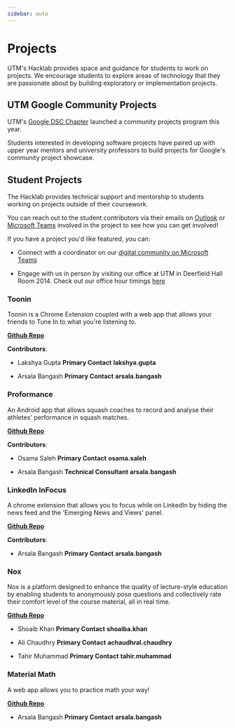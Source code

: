 ```yaml
---
sidebar: auto
---
```


# Projects

UTM's Hacklab provides space and guidance for students to work on projects. We encourage students to explore areas of technology that they are passionate about by building exploratory or implementation projects.

## UTM Google Community Projects

UTM's [Google DSC Chapter](https://utm.developerstudentclubs.ca/) launched a community projects program this year.

Students interested in developing software projects have paired up with upper year mentors and university professors to build projects for Google's community project showcase.

<ClientOnly>
<ImagesGrid :images="[$withBase('/dsc-projects/map-utm.jpg'), $withBase('/dsc-projects/open-mind.jpg'), $withBase('/dsc-projects/connect-ed.jpg'), $withBase('/dsc-projects/muse.jpg'), $withBase('/dsc-projects/arezue.jpg'), $withBase('/dsc-projects/send-foodz.jpg'), $withBase('/dsc-projects/uoft-course-tools.jpg'), $withBase('/dsc-projects/your-list.jpg')]"/>
</ClientOnly>

<Level title="Map UTM" desc="You'll never be lost at UTM again!" :image="$withBase('/dsc-projects/map-utm.jpg')"/>

## Student Projects

The Hacklab provides technical support and mentorship to students working on projects outside of their coursework.

You can reach out to the student contributors via their emails on [Outlook](https://outlook.office365.com) or [Microsoft Teams](https://teams.microsoft.com) involved in the project to see how you can get involved!

If you have a project you'd like featured, you can:

- Connect with a coordinator on our [digital community on Microsoft Teams](https://teams.microsoft.com)

- Engage with us in person by visiting our office at UTM in Deerfield Hall Room 2014. Check out our office hour timings [here](/office-hours)

### Toonin

Toonin is a Chrome Extension coupled with a web app that allows your friends to Tune In to what you're listening to.

[**Github Repo**](https://github.com/grey-software/toonin)

**Contributors**:

- Lakshya Gupta **Primary Contact** **lakshya.gupta**

- Arsala Bangash **Primary Contact** **arsala.bangash**

### Proformance

An Android app that allows squash coaches to record and analyse their athletes' performance in squash matches.

[**Github Repo**](https://github.com/OsamaSaleh289/Squash-Video-Analysis-Project)

**Contributors**:

- Osama Saleh **Primary Contact** **osama.saleh**

- Arsala Bangash **Technical Consultant** **arsala.bangash**

### LinkedIn InFocus

A chrome extension that allows you to focus while on LinkedIn by hiding the news feed and the 'Emerging News and Views' panel.

[**Github Repo**](https://github.com/grey-software/LinkedIn-InFocus)

**Contributors**:

- Arsala Bangash **Primary Contact** **arsala.bangash**

### Nox

Nox is a platform designed to enhance the quality of lecture-style education by enabling students to anonymously pose questions and collectively rate their comfort level of the course material, all in real time.

[**Github Repo**](https://github.com/ShoaibAhmadKhan/Nox)

- Shoaib Khan **Primary Contact** **shoaiba.khan**

- Ali Chaudhry **Primary Contact** **achaudhral.chaudhry**

- Tahir Muhammad **Primary Contact** **tahir.muhammad**

### Material Math

A web app allows you to practice math your way!

[**Github Repo**](https://github.com/grey-software/Material-Math)

- Arsala Bangash **Primary Contact** **arsala.bangash**
